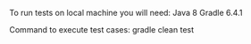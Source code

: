 To run tests on local machine you will need:
Java 8
Gradle 6.4.1

Command to execute test cases:
gradle clean test
